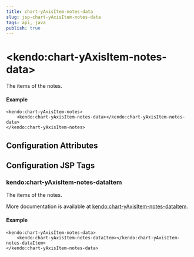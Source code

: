 ```yaml
---
title: chart-yAxisItem-notes-data
slug: jsp-chart-yAxisItem-notes-data
tags: api, java
publish: true
---
```


# \<kendo:chart-yAxisItem-notes-data\>

The items of the notes.

#### Example
    <kendo:chart-yAxisItem-notes>
        <kendo:chart-yAxisItem-notes-data></kendo:chart-yAxisItem-notes-data>
    </kendo:chart-yAxisItem-notes>

## Configuration Attributes


##  Configuration JSP Tags

### kendo:chart-yAxisItem-notes-dataItem

The items of the notes.

More documentation is available at [kendo:chart-yAxisItem-notes-dataItem](chart/yaxisitem-notes-dataitem).

#### Example

    <kendo:chart-yAxisItem-notes-data>
        <kendo:chart-yAxisItem-notes-dataItem></kendo:chart-yAxisItem-notes-dataItem>
    </kendo:chart-yAxisItem-notes-data>

